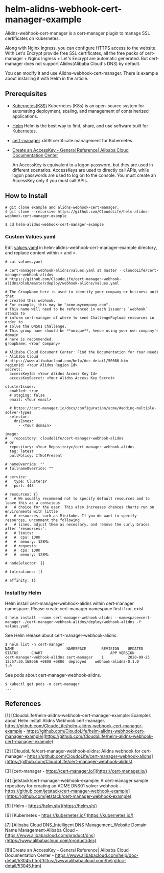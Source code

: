 # helm-alidns-webhook-cert-manager-example

Alidns-webhook-cert-manager is a cert-manager plugin to manage SSL certificates on Kubernetes. 

Along with Nginx Ingress, you can configure HTTPS access to the website. With Let's Encrypt provide free SSL certificates, all the free packs of cert-manager + Nginx Ingress + Let's Encrypt are automatic generated. But cert-manager does not support Alidns(Alibaba Cloud's DNS) by default. 

You can modify it and use Alidns-webhook-cert-manager. There is example about installing it with Helm in the article.

## Prerequisites

- [Kubernetes(K8S)](https://kubernetes.io/)
    Kubernetes (K8s) is an open-source system for automating deployment, scaling, and management of containerized applications.

- [Helm](https://helm.sh/)
    Helm is the best way to find, share, and use software built for Kubernetes.

- [cert-manager](https://cert-manager.io/)
    x509 certificate management for Kubernetes.

- [Create an AccessKey - General Reference| Alibaba Cloud Documentation Center](https://www.alibabacloud.com/help/doc-detail/53045.htm)

    An AccessKey is equivalent to a logon password, but they are used in different scenarios. AccessKeys are used to directly call APIs, while logon passwords are used to log on to the console. You must create an AccessKey only if you must call APIs.

## How to Install

```shell
# git clone example and alidns-webhook-cert-manager.
$ git clone --recursive https://github.com/CloudoLife/helm-alidns-webhook-cert-manager-example

$ cd helm-alidns-webhook-cert-manager-example
```

### Custom Values.yaml

Edit [values.yaml](./values.yaml) in helm-alidns-webhook-cert-manager-example directory, and replace content within < and >.
```shell
# cat values.yaml

# cert-manager-webhook-alidns/values.yaml at master · CloudoLife/cert-manager-webhook-alidns
# https://github.com/CloudoLife/cert-manager-webhook-alidns/blob/master/deploy/webhook-alidns/values.yaml

# The GroupName here is used to identify your company or business unit that
# created this webhook.
# For example, this may be "acme.mycompany.com".
# This name will need to be referenced in each Issuer's `webhook` stanza to
# inform cert-manager of where to send ChallengePayload resources in order to
# solve the DNS01 challenge.
# This group name should be **unique**, hence using your own company's domain
# here is recommended.
groupName: <Your Company>

# Alibaba Cloud Document Center: Find the Documentation for Your Needs - Alibaba Cloud
# https://www.alibabacloud.com/help/doc-detail/50086.htm
regionId: <Your Alidns Region Id>
secrets:
  accessKeyId: <Your Alidns Access Key Id>
  accessKeySecret: <Your Alidns Access Key Secret>

clusterIssuer:
  enabled: true
  # staging: false
  email: <Your email>

  # https://cert-manager.io/docs/configuration/acme/#adding-multiple-solver-types
  selector:
    dnsZones:
      - <Your domain>

image:
#   repository: cloudolife/cert-manager-webhook-alidns
# Or
  repository: <Your Repository>/cert-manager-webhook-alidns
  tag: latest
  pullPolicy: IfNotPresent

# nameOverride: ""
# fullnameOverride: ""

# service:
#   type: ClusterIP
#   port: 443

# resources: {}
#   # We usually recommend not to specify default resources and to leave this as a conscious
#   # choice for the user. This also increases chances charts run on environments with little
#   # resources, such as Minikube. If you do want to specify resources, uncomment the following
#   # lines, adjust them as necessary, and remove the curly braces after 'resources:'.
#   # limits:
#   #  cpu: 100m
#   #  memory: 128Mi
#   # requests:
#   #  cpu: 100m
#   #  memory: 128Mi

# nodeSelector: {}

# tolerations: []

# affinity: {}
```

### Install by Helm

Helm install cert-manager-webhook-alidns within cert-manager namespace. Please create cert-manager namespace first if not exist.

```shell
$ helm install --name cert-manager-webhook-alidns --namespace=cert-manager ./cert-manager-webhook-alidns/deploy/webhook-alidns -f values.yaml
```

See Helm release about cert-manager-webhook-alidns.

```shell
$ helm list -n cert-manager
NAME                       	NAMESPACE   	REVISION	UPDATED                               	STATUS  	CHART                            	APP VERSION
cert-manager-webhook-alidns	cert-manager	1       	2020-09-25 12:57:30.168666 +0800 +0800	deployed	webhook-alidns-0.1.0             	1.0
```

See pods about cert-manager-webhook-alidns.

```shell
$ kubectl get pods -n cert-manager
...
```

## References
[1] [CloudoLife/helm-alidns-webhook-cert-manager-example: Examples about Helm install Alidns Webhook cert-manager. https://github.com/CloudoLife/helm-alidns-webhook-cert-manager-example - https://github.com/CloudoLife/helm-alidns-webhook-cert-manager-example](https://github.com/CloudoLife/helm-alidns-webhook-cert-manager-example)

[2] [CloudoLife/cert-manager-webhook-alidns: Alidns webhook for cert-manager - https://github.com/CloudoLife/cert-manager-webhook-alidns](https://github.com/CloudoLife/cert-manager-webhook-alidns)

[3] [cert-manager - https://cert-manager.io/](https://cert-manager.io/)

[4] [jetstack/cert-manager-webhook-example: A cert-manager sample repository for creating an ACME DNS01 solver webhook - https://github.com/jetstack/cert-manager-webhook-example](https://github.com/jetstack/cert-manager-webhook-example)

[5] [Helm - https://helm.sh/](https://helm.sh/)

[6] [Kubernetes - https://kubernetes.io/](https://kubernetes.io/)

[7] [Alibaba Cloud DNS_Intelligent DNS Management_Website Domain Name Management-Alibaba Cloud - https://www.alibabacloud.com/product/dns](https://www.alibabacloud.com/product/dns)

[8][Create an AccessKey - General Reference| Alibaba Cloud Documentation Center - https://www.alibabacloud.com/help/doc-detail/53045.htm](https://www.alibabacloud.com/help/doc-detail/53045.htm)